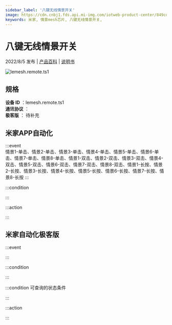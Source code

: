 ```yaml
---
sidebar_label: '八键无线情景开关'
image: https://cdn.cnbj1.fds.api.mi-img.com/iotweb-product-center/849cdcd8df2f6b332a1f1f6c305c7cf3_1655981250179.png?GalaxyAccessKeyId=AKVGLQWBOVIRQ3XLEW&Expires=9223372036854775807&Signature=7JPB2dxlpvjQsAajR7ukGV1Ez98=
keywords: 米家, 情景mesh芯片, 八键无线情景开关, 
---
```

# 八键无线情景开关

2022/8/5 发布 | [产品百科](https://home.mi.com/webapp/content/baike/product/index.html?model=lemesh.remote.ts1/) | [说明书](https://home.mi.com/views/introduction.html?model=lemesh.remote.ts1&region=cn)

![lemesh.remote.ts1](https://cdn.cnbj1.fds.api.mi-img.com/iotweb-product-center/849cdcd8df2f6b332a1f1f6c305c7cf3_1655981250179.png?GalaxyAccessKeyId=AKVGLQWBOVIRQ3XLEW&Expires=9223372036854775807&Signature=7JPB2dxlpvjQsAajR7ukGV1Ez98=)

## 规格  
> 
**设备 ID** ：lemesh.remote.ts1  
**通讯协议** ：  
**极客版**  ： 待补充 


## 米家APP自动化  

:::event  
情景1-单击、情景2-单击、情景3-单击、情景4-单击、情景5-单击、情景6-单击、情景7-单击、情景8-单击、情景1-双击、情景2-双击、情景3-双击、情景4-双击、情景5-双击、情景6-双击、情景7-双击、情景8-双击、情景1-长按、情景2-长按、情景3-长按、情景4-长按、情景5-长按、情景6-长按、情景7-长按、情景8-长按
:::

:::condition  

:::

:::action   

:::

## 米家自动化极客版  

:::event  

:::

:::condition  

:::

:::condition 可查询的状态条件  

:::

:::action  

:::

        
